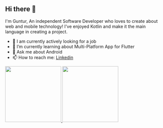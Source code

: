 ## Hi there 👋


I'm Guntur, An independent Software Developer who loves to create about web and mobile technology! I've enjoyed Kotlin and make it the main language in creating a project.

- 🔭 I am currently actively looking for a job
- 🌱 I’m currently learning about Multi-Platform App for Flutter 
- 💬 Ask me about Android
- 📫 How to reach me: [Linkedin](https://www.linkedin.com/in/m-guntur-saputra-423775288/)

<p align="left">
<a href="https://github.com/Guntursap/">
  <img height="180em" src="https://github-readme-stats-eight-theta.vercel.app/api?username=Guntursap&show_icons=true&theme=algolia&include_all_commits=true&count_private=true"/>
  <img height="180em" src="https://github-readme-stats-eight-theta.vercel.app/api/top-langs/?username=Guntursap&layout=compact&langs_count=2&theme=algolia"/>
</a>
</p>
